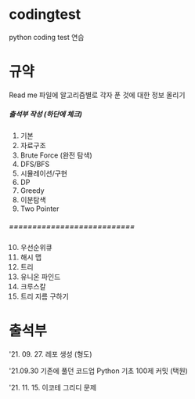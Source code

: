 # codingtest

python coding test 연습 

# 규약 
 Read me 파일에 알고리즘별로 각자 푼 것에 대한 정보 올리기
 
##### 출석부 작성 (하단에 체크)
 
1. 기본
2. 자료구조
3. Brute Force (완전 탐색)
4. DFS/BFS
5. 시뮬레이션/구현
6. DP
7. Greedy
8. 이분탐색
9. Two Pointer
##### ===========================
10. 우선순위큐
11. 해시 맵
12. 트리
13. 유니온 파인드
14. 크루스칼
15. 트리 지름 구하기


# 출석부

'21. 09. 27. 레포 생성 (형도)

'21.09.30 기존에 풀던 코드업 Python 기초 100제 커밋 (택원)

'21. 11. 15. 이코테 그리디 문제 
